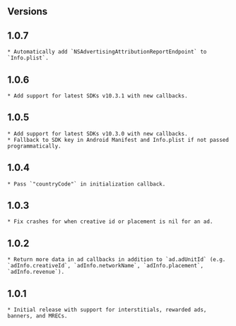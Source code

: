 ## Versions

## 1.0.7
    * Automatically add `NSAdvertisingAttributionReportEndpoint` to `Info.plist`.
## 1.0.6
    * Add support for latest SDKs v10.3.1 with new callbacks.
## 1.0.5
    * Add support for latest SDKs v10.3.0 with new callbacks.
    * Fallback to SDK key in Android Manifest and Info.plist if not passed programmatically.
## 1.0.4
    * Pass `"countryCode"` in initialization callback.
## 1.0.3
    * Fix crashes for when creative id or placement is nil for an ad.
## 1.0.2
    * Return more data in ad callbacks in addition to `ad.adUnitId` (e.g. `adInfo.creativeId`, `adInfo.networkName`, `adInfo.placement`, `adInfo.revenue`).
## 1.0.1
    * Initial release with support for interstitials, rewarded ads, banners, and MRECs.
